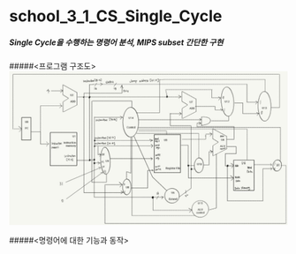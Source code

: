# school_3_1_CS_Single_Cycle
##### Single Cycle을 수행하는 명령어 분석, MIPS subset 간단한 구현

#####<프로그램 구조도>
![structure](image/structure.png)

#####<명령어에 대한 기능과 동작>
